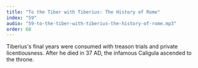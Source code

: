 ```yaml
---
title: "To the Tiber with Tiberius: The History of Rome"
index: "59"
audio: "59-to-the-tiber-with-tiberius-the-history-of-rome.mp3"
order: 68
---
```


Tiberius's final years were consumed with treason trials and private licentiousness. After he died in 37 AD, the infamous Caligula ascended to the throne.
